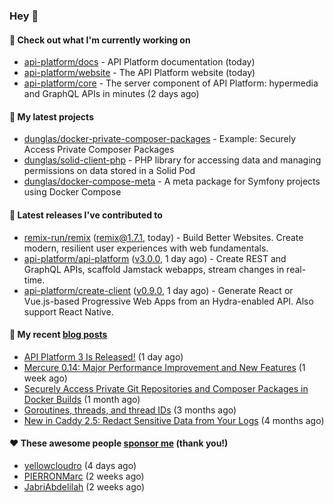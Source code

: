 ### Hey 👋

#### 👷 Check out what I'm currently working on

- [api-platform/docs](https://github.com/api-platform/docs) - API Platform documentation (today)
- [api-platform/website](https://github.com/api-platform/website) - The API Platform website (today)
- [api-platform/core](https://github.com/api-platform/core) - The server component of API Platform: hypermedia and GraphQL APIs in minutes (2 days ago)

#### 🌱 My latest projects

- [dunglas/docker-private-composer-packages](https://github.com/dunglas/docker-private-composer-packages) - Example: Securely Access Private Composer Packages
- [dunglas/solid-client-php](https://github.com/dunglas/solid-client-php) - PHP library for accessing data and managing permissions on data stored in a Solid Pod
- [dunglas/docker-compose-meta](https://github.com/dunglas/docker-compose-meta) - A meta package for Symfony projects using Docker Compose

#### 🔭 Latest releases I've contributed to

- [remix-run/remix](https://github.com/remix-run/remix) ([remix@1.7.1](https://github.com/remix-run/remix/releases/tag/remix%401.7.1), today) - Build Better Websites. Create modern, resilient user experiences with web fundamentals.
- [api-platform/api-platform](https://github.com/api-platform/api-platform) ([v3.0.0](https://github.com/api-platform/api-platform/releases/tag/v3.0.0), 1 day ago) - Create REST and GraphQL APIs, scaffold Jamstack webapps, stream changes in real-time.
- [api-platform/create-client](https://github.com/api-platform/create-client) ([v0.9.0](https://github.com/api-platform/create-client/releases/tag/v0.9.0), 1 day ago) - Generate React or Vue.js-based Progressive Web Apps from an Hydra-enabled API. Also support React Native.

#### 📜 My recent [blog posts](https://dunglas.fr)

- [API Platform 3 Is Released!](https://dunglas.fr/2022/09/api-platform-3-is-released/) (1 day ago)
- [Mercure 0.14: Major Performance Improvement and New Features](https://dunglas.fr/2022/09/mercure-0-14/) (1 week ago)
- [Securely Access Private Git Repositories and Composer Packages in Docker Builds](https://dunglas.fr/2022/08/securely-access-private-git-repositories-and-composer-packages-in-docker-builds/) (1 month ago)
- [Goroutines, threads, and thread IDs](https://dunglas.fr/2022/05/goroutines-threads-and-thread-ids/) (3 months ago)
- [New in Caddy 2.5: Redact Sensitive Data from Your Logs](https://dunglas.fr/2022/04/caddy-logging-security-improvements/) (4 months ago)

#### ❤️ These awesome people [sponsor me](https://github.com/sponsors/dunglas) (thank you!)

- [yellowcloudro](https://github.com/yellowcloudro) (4 days ago)
- [PIERRONMarc](https://github.com/PIERRONMarc) (2 weeks ago)
- [JabriAbdelilah](https://github.com/JabriAbdelilah) (2 weeks ago)

